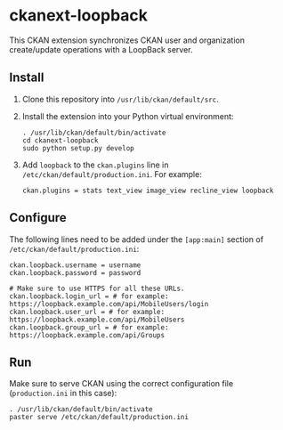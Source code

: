 # ckanext-loopback

This CKAN extension synchronizes CKAN user and organization create/update operations with a LoopBack server.

## Install

1. Clone this repository into `/usr/lib/ckan/default/src`.

1. Install the extension into your Python virtual environment:

   ```
   . /usr/lib/ckan/default/bin/activate
   cd ckanext-loopback
   sudo python setup.py develop
   ```

1. Add `loopback` to the `ckan.plugins` line in `/etc/ckan/default/production.ini`. For example:

   ```
   ckan.plugins = stats text_view image_view recline_view loopback
   ```

## Configure

The following lines need to be added under the `[app:main]` section of `/etc/ckan/default/production.ini`:

```
ckan.loopback.username = username
ckan.loopback.password = password

# Make sure to use HTTPS for all these URLs.
ckan.loopback.login_url = # for example: https://loopback.example.com/api/MobileUsers/login
ckan.loopback.user_url = # for example: https://loopback.example.com/api/MobileUsers
ckan.loopback.group_url = # for example: https://loopback.example.com/api/Groups

```
## Run

Make sure to serve CKAN using the correct configuration file (`production.ini` in this case):

```
. /usr/lib/ckan/default/bin/activate
paster serve /etc/ckan/default/production.ini
```
